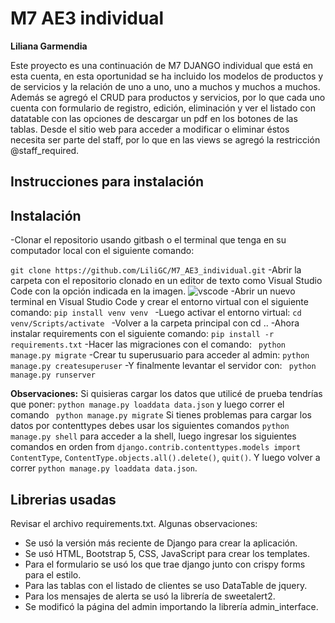 # M7 AE3 individual

**Liliana Garmendia**

Este proyecto es una continuación de M7 DJANGO individual que está en esta cuenta, en esta oportunidad se ha incluido los modelos de productos y de servicios y la relación de uno a uno, uno a muchos y muchos a muchos. 
Además se agregó el CRUD para productos y servicios, por lo que cada uno cuenta con formulario de registro, edición, eliminación y ver el listado con datatable con las opciones de descargar un pdf en los botones de las tablas. Desde el sitio web para acceder a modificar o eliminar éstos necesita ser parte del staff, por lo que en las views se agregó la restricción  @staff_required.

## Instrucciones para instalación

## Instalación

-Clonar el repositorio usando gitbash o el terminal que tenga en su computador local con el siguiente comando:

``` git clone https://github.com/LiliGC/M7_AE3_individual.git ```
-Abrir la carpeta con el repositorio clonado en un editor de texto como Visual Studio Code con la opción indicada en la imagen.
![vscode](labtienda/static/img/visualcode.png)
-Abrir un nuevo terminal en Visual Studio Code y crear el entorno virtual con el siguiente comando:
```pip install venv venv ```
-Luego activar el entorno virtual:
```cd venv/Scripts/activate ```
-Volver a la carpeta principal con cd ..
-Ahora instalar requirements con el siguiente comando:
```pip install -r requirements.txt```
-Hacer las migraciones con el comando:
``` python manage.py migrate```
-Crear tu superusuario para acceder al admin:
```python manage.py createsuperuser```
-Y finalmente levantar el servidor con:
``` python manage.py runserver```

**Observaciones:** Si quisieras cargar los datos que utilicé de prueba tendrías que poner: ```python manage.py loaddata data.json```  y luego correr el comando ``` python manage.py migrate```
Si tienes problemas para cargar los datos por contenttypes debes usar los siguientes comandos ```python manage.py shell``` para acceder a la shell, luego ingresar los siguientes comandos en orden from ```django.contrib.contenttypes.models import ContentType```,  ```ContentType.objects.all().delete()```, ```quit()```. Y luego volver a correr ```python manage.py loaddata data.json```.

## Librerias usadas
Revisar el archivo requirements.txt. Algunas observaciones:
* Se usó la versión más reciente de Django para crear la aplicación.
* Se usó HTML, Bootstrap 5, CSS, JavaScript para crear los templates.
* Para el formulario se usó los que trae django junto con crispy forms para el estilo.
* Para las tablas con el listado de clientes se uso DataTable de jquery.
* Para los mensajes de alerta se usó la librería de sweetalert2.
* Se modificó la página del admin importando la librería admin_interface.